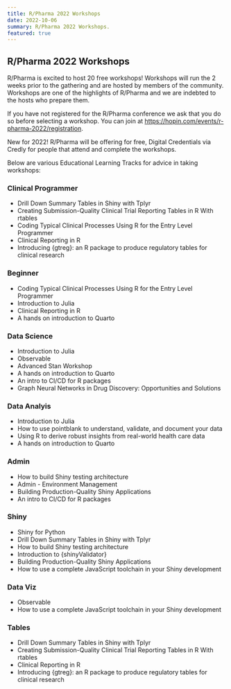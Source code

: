 ```yaml
---
title: R/Pharma 2022 Workshops
date: 2022-10-06
summary: R/Pharma 2022 Workshops.
featured: true
---
```


## R/Pharma 2022 Workshops

R/Pharma is excited to host 20 free workshops! Workshops will run the 2 weeks prior to the gathering and are hosted by members of the community. Workshops are one of the highlights of R/Pharma and we are indebted to the hosts who prepare them.

If you have not registered for the R/Pharma conference we ask that you do so before selecting a workshop. You can join at https://hopin.com/events/r-pharma-2022/registration.

New for 2022! R/Pharma will be offering for free, Digital Credentials via Credly for people that attend and complete the workshops.

Below are various Educational Learning Tracks for advice in taking workshops:

### Clinical Programmer
-  Drill Down Summary Tables in Shiny with Tplyr
-  Creating Submission-Quality Clinical Trial Reporting Tables in R With rtables
-  Coding Typical Clinical Processes Using R for the Entry Level Programmer
-  Clinical Reporting in R
-  Introducing {gtreg}: an R package to produce regulatory tables for clinical research

### Beginner
-  Coding Typical Clinical Processes Using R for the Entry Level Programmer
-  Introduction to Julia
-  Clinical Reporting in R
-  A hands on introduction to Quarto

### Data Science
-  Introduction to Julia
-  Observable
-  Advanced Stan Workshop
-  A hands on introduction to Quarto
-  An intro to CI/CD for R packages
-  Graph Neural Networks in Drug Discovery: Opportunities and Solutions

### Data Analyis
-  Introduction to Julia
-  How to use pointblank to understand, validate, and document your data
-  Using R to derive robust insights from real-world health care data
-  A hands on introduction to Quarto

### Admin
-  How to build Shiny testing architecture
-  Admin - Environment Management
-  Building Production-Quality Shiny Applications
-  An intro to CI/CD for R packages

### Shiny
-  Shiny for Python
-  Drill Down Summary Tables in Shiny with Tplyr
-  How to build Shiny testing architecture
-  Introduction to {shinyValidator}
-  Building Production-Quality Shiny Applications
-  How to use a complete JavaScript toolchain in your Shiny development

### Data Viz
-  Observable
-  How to use a complete JavaScript toolchain in your Shiny development

### Tables
-  Drill Down Summary Tables in Shiny with Tplyr
-  Creating Submission-Quality Clinical Trial Reporting Tables in R With rtables
-  Clinical Reporting in R
-  Introducing {gtreg}: an R package to produce regulatory tables for clinical research
